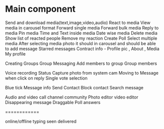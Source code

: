 # Main component

Send and download media(text,image,video,audio)
React to media
View media in carousel format
Forward single media
Forward bulk media
Reply to media
Pin media
Time and Text inside media
Date wise media
Delete media
Show list of reacted people
Remove my reaction
Create Poll
Select multiple media
After selecting media photo it should in carousel and should be able to add message
Starred messages
Contract info - Profile pic , About , Media
My profile

Creating Groups
Group Messaging
Add members to group
Group members

Voice recording
Status
Capture photo from system cam
Moving to Message when click on reply
Single vote selection

Blue tick
Message info
Send Contact
Block contact
Search message

Audio and video call
channel
community
Photo editor
video editor
Disappearing message
Draggable Poll answers

============

online/offline
typing
seen
delivered
